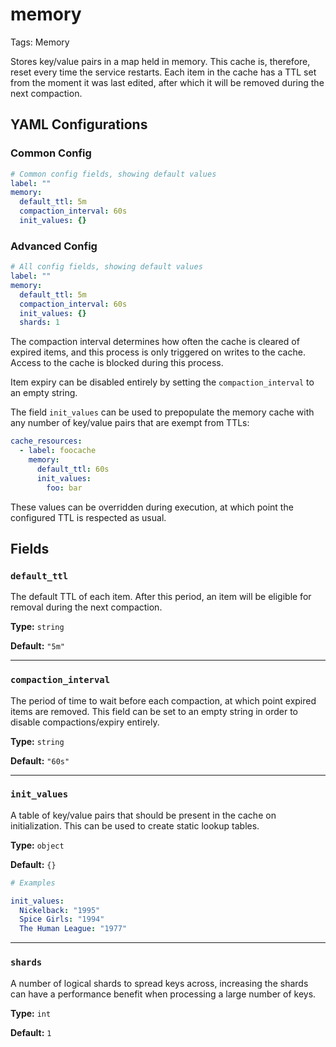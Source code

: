 # memory

Tags: Memory

Stores key/value pairs in a map held in memory. This cache is, therefore, reset every time the service restarts. Each item in the cache has a TTL set from the moment it was last edited, after which it will be removed during the next compaction.

## YAML Configurations

### Common Config

```yaml
# Common config fields, showing default values
label: ""
memory:
  default_ttl: 5m
  compaction_interval: 60s
  init_values: {}
```

### Advanced Config

```yaml
# All config fields, showing default values
label: ""
memory:
  default_ttl: 5m
  compaction_interval: 60s
  init_values: {}
  shards: 1
```

The compaction interval determines how often the cache is cleared of expired items, and this process is only triggered on writes to the cache. Access to the cache is blocked during this process.

Item expiry can be disabled entirely by setting the `compaction_interval` to an empty string.

The field `init_values` can be used to prepopulate the memory cache with any number of key/value pairs that are exempt from TTLs:

```yaml
cache_resources:
  - label: foocache
    memory:
      default_ttl: 60s
      init_values:
        foo: bar
```

These values can be overridden during execution, at which point the configured TTL is respected as usual.

## Fields[](https://www.benthos.dev/docs/components/caches/memory#fields)

### `default_ttl`[](https://www.benthos.dev/docs/components/caches/memory#default_ttl)

The default TTL of each item. After this period, an item will be eligible for removal during the next compaction.

**Type:** `string`

**Default:** `"5m"`

---

### `compaction_interval`[](https://www.benthos.dev/docs/components/caches/memory#compaction_interval)

The period of time to wait before each compaction, at which point expired items are removed. This field can be set to an empty string in order to disable compactions/expiry entirely.

**Type:** `string`

**Default:** `"60s"`

---

### `init_values`[](https://www.benthos.dev/docs/components/caches/memory#init_values)

A table of key/value pairs that should be present in the cache on initialization. This can be used to create static lookup tables.

**Type:** `object`

**Default:** `{}`

```yaml
# Examples

init_values:
  Nickelback: "1995"
  Spice Girls: "1994"
  The Human League: "1977"
```

---

### `shards`[](https://www.benthos.dev/docs/components/caches/memory#shards)

A number of logical shards to spread keys across, increasing the shards can have a performance benefit when processing a large number of keys.

**Type:** `int`

**Default:** `1`